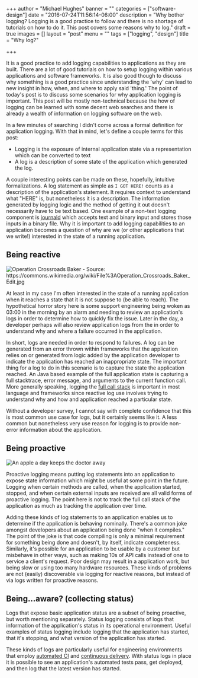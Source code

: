 +++
author = "Michael Hughes"
banner = ""
categories = ["software-design"]
date = "2016-07-24T11:56:14-06:00"
description = "Why bother logging? Logging is a good practice to follow and there is no shortage of tutorials on how to do it. This post covers some reasons why to log."
draft = true
images = []
layout = "post"
menu = ""
tags = ["logging", "design"]
title = "Why log?"

+++

It is a good practice to add logging capabilities to applications as they are built. There are a lot of good tutorials on how to setup logging within various applications and
software frameworks. It is also good though to discuss why something is a good practice since understanding the 'why' can lead to new insight in how, when, and where to apply
said 'thing.' The point of today's post is to discuss some scenarios for why application logging is important. This post will be mostly non-technical because the how of logging
can be learned with some decent web searches and there is already a wealth of information on logging software on the web.

<!--more-->

In a few minutes of searching I didn't come across a formal definition for application logging. With that in mind, let's define a couple terms for this post:

- Logging is the exposure of internal application state via a representation which can be converted to text 
- A log is a description of some state of the application which generated the log.

A couple interesting points can be made on these, hopefully, intuitive formalizations. A log statement as simple as `I GOT HERE!` counts as a description of
the application's statement. It requires context to understand what "HERE" is, but nonetheless it is a description. The information generated by logging logic 
and the method of getting it out doesn't necessarily have to be text based. One example of a non-text logging component is
[journald][1] which accepts text and binary input and stores those inputs in a binary file. Why it is important to add logging capabilities to an application becomes 
a question of why are we (or other applications that we write!) interested in the state of a running application.

## Being reactive ##

![Operation Crossroads Baker - Source: https://commons.wikimedia.org/wiki/File%3AOperation_Crossroads_Baker_Edit.jpg ](/images/2016-07-24-why-logging/Operation_Crossroads_Baker_Edit.jpg "Operation Crossroads")

At least in my case I'm often interested in the state of a running application when it reaches a state that it is not suppose to (be able to reach). The hypothetical horror story here
is some support engineering being woken as 03:00 in the morning by an alarm and needing to review an application's logs in order to determine how to quickly fix
the issue. Later in the day, a developer perhaps will also review application logs from the in order to understand why and where a failure occurred in the application.

In short, logs are needed in order to respond to failures. A log can be generated from an error thrown within frameworks that the application relies on or generated from logic
added by the application developer to indicate the application has reached an inappropriate state. The important thing for a log to do in this scenario is to capture the state
the application reached. An Java based example of the full application state is capturing a full stacktrace, error message, and arguments to the current function call. More generally speaking,
logging the [full call stack][3] is important in most language and frameworks since reactive log use involves trying to understand why and how and application reached a particular state.

Without a developer survey, I cannot say with complete confidence that this is most common use case for logs, but it certainly seems like it. A less common but nonetheless very use reason for logging
is to provide non-error information about the application. 

## Being proactive ##

![An apple a day keeps the doctor away](/images/2016-07-24-why-logging/apple.jpg "A red apple")

Proactive logging means putting log statements into an application to expose state information which might be useful at some point in the future. Logging when certain methods are called, when
the application started, stopped, and when certain external inputs are received are all valid forms of proactive logging. The point here is not to track the full call stack of the application
as much as tracking the application over time.

Adding these kinds of log statements to an application enables us to determine if the application is behaving nominally. There's a common joke amongst developers about an application being
done "when it compiles." The point of the joke is that code compiling is only a minimal requirement for something being done and doesn't, by itself, indicate completeness. Similarly,
it's possible for an application to be usable by a customer but misbehave in other ways, such as making 10s of API calls instead of one to service a client's request. Poor design may result 
in a application work, but being slow or using too many hardware resources. These kinds of problems are not (easily) discoverable via logging for reactive reasons, but instead of via
logs written for proactive reasons.

## Being...aware? (collecting status) ##

Logs that expose basic application status are a subset of being proactive, but worth mentioning separately. Status logging consists of logs that information of the application's status
in its operational environment. Useful examples of status logging include logging that the application has started, that it's stopping, and what version of the application has started. 

These kinds of logs are particularly useful for engineering environments that employ [automated CI][4] and [continuous delivery][5]. With status logs in place it is possible to see
an application's automated tests pass, get deployed, and then log that the latest version has started.  


[1]:https://www.freedesktop.org/wiki/Software/systemd/journal-files/
[2]:https://commons.wikimedia.org/wiki/File:Operation_Crossroads_Baker_Edit.jpg
[3]:https://en.wikipedia.org/wiki/Call_stack
[4]:https://en.wikipedia.org/wiki/Continuous_integration
[5]:https://en.wikipedia.org/wiki/Continuous_delivery